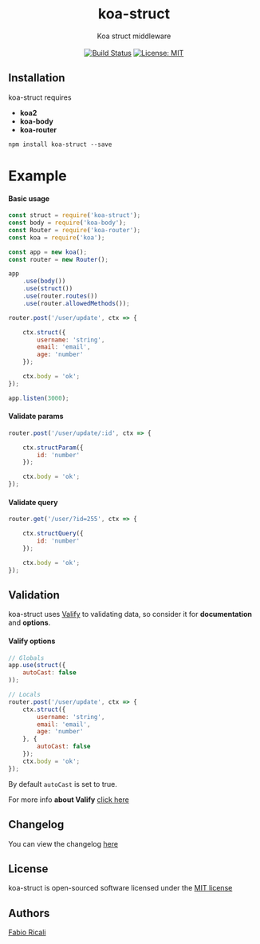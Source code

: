 <div align="center">
<h1>koa-struct</h1>
Koa struct middleware
<br/><br/>
<a href="https://travis-ci.org/fabioricali/koa-struct" target="_blank"><img src="https://travis-ci.org/fabioricali/koa-struct.svg?branch=master" title="Build Status"/></a>
<a href="https://opensource.org/licenses/MIT" target="_blank"><img src="https://img.shields.io/badge/License-MIT-yellow.svg" title="License: MIT"/></a>
</div>

## Installation

koa-struct requires
- **koa2**
- **koa-body**
- **koa-router**

```
npm install koa-struct --save
```

# Example

#### Basic usage

```javascript
const struct = require('koa-struct');
const body = require('koa-body');
const Router = require('koa-router');
const koa = require('koa');

const app = new koa();
const router = new Router();

app
    .use(body())
    .use(struct())
    .use(router.routes())
    .use(router.allowedMethods());

router.post('/user/update', ctx => {

    ctx.struct({
        username: 'string',
        email: 'email',
        age: 'number'
    });

    ctx.body = 'ok';
});

app.listen(3000);
```

#### Validate params
```javascript
router.post('/user/update/:id', ctx => {

    ctx.structParam({
        id: 'number'
    });

    ctx.body = 'ok';
});
```

#### Validate query
```javascript
router.get('/user/?id=255', ctx => {

    ctx.structQuery({
        id: 'number'
    });

    ctx.body = 'ok';
});
```

## Validation
koa-struct uses <a href="https://github.com/fabioricali/valify#readme">Valify</a> to validating data, so consider it for **documentation** and **options**.

#### Valify options

```javascript
// Globals
app.use(struct({
    autoCast: false
));

// Locals
router.post('/user/update', ctx => {
    ctx.struct({
        username: 'string',
        email: 'email',
        age: 'number'
    }, {
        autoCast: false
    });
    ctx.body = 'ok';
});
```

By default `autoCast` is set to true.

For more info **about Valify** <a target="_blank" href="https://github.com/fabioricali/valify">click here</a>

## Changelog
You can view the changelog <a target="_blank" href="https://github.com/fabioricali/koa-struct/blob/master/CHANGELOG.md">here</a>

## License
koa-struct is open-sourced software licensed under the <a target="_blank" href="http://opensource.org/licenses/MIT">MIT license</a>

## Authors
<a target="_blank" href="http://rica.li">Fabio Ricali</a>